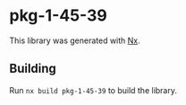 # pkg-1-45-39

This library was generated with [Nx](https://nx.dev).

## Building

Run `nx build pkg-1-45-39` to build the library.
